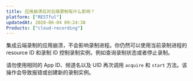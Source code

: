 ```yaml
---
title: 应用崩溃后对云端录制有什么影响？
platform: ["RESTful"]
updatedAt: 2020-06-04 09:24:38
Products: ["cloud-recording"]
---
```


集成云端录制的应用崩溃，不会影响录制进程。你仍然可以使用当前录制进程的 resource ID 和录制 ID 控制录制实例，例如查询录制状态或者停止录制。

<div class="alert note">请勿使用相同的 App ID、频道名以及 UID 再次调用 <code>acquire</code> 和 <code>start</code> 方法。该操作会导致报错或创建新的录制实例。</div>
